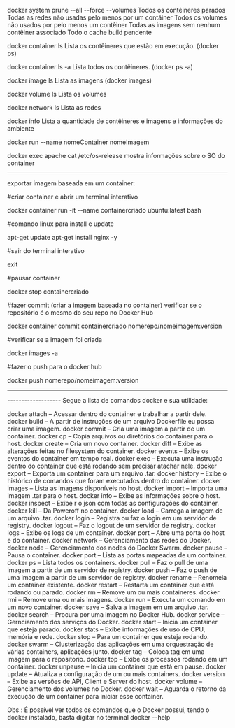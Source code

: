 docker system prune --all --force --volumes
    Todos os contêineres parados
    Todas as redes não usadas pelo menos por um contâiner
    Todos os volumes não usados por pelo menos um contêiner
    Todas as imagens sem nenhum contêiner associado
    Todo o cache build pendente

docker container ls
    Lista os contêineres que estão em execução. (docker ps)

docker container ls -a
    Lista todos os contêineres. (docker ps -a)

docker image ls
    Lista as imagens (docker images)

docker volume ls
    Lista os volumes

docker network ls
    Lista as redes

docker info
    Lista a quantidade de contêineres e imagens e informações do ambiente

docker run --name nomeContainer nomeImagem


docker exec apache cat /etc/os-release
    mostra informações sobre o SO do container

---------------
exportar imagem baseada em um container:

#criar container e abrir um terminal interativo 

docker container run -it --name containercriado ubuntu:latest bash

#comando linux para install e update

apt-get update
apt-get install nginx -y

#sair do terminal interativo

exit

#pausar container

docker stop containercriado

#fazer commit (criar a imagem baseada no container) verificar se o repositório é o mesmo do seu repo no Docker Hub

docker container commit containercriado nomerepo/nomeimagem:version

#verificar se a imagem foi criada

docker images -a

#fazer o push para o docker hub

docker push nomerepo/nomeimagem:version


------------------------------------------
    
------------------- Segue a lista de comandos docker e sua utilidade:

docker attach  – Acessar dentro do container e trabalhar a partir dele.
docker build   – A partir de instruções de um arquivo Dockerfile eu possa criar uma imagem.
docker commit  – Cria uma imagem a partir de um container.
docker cp      – Copia arquivos ou diretórios do container para o host.
docker create  – Cria um novo container.
docker diff    – Exibe as alterações feitas no filesystem do container.
docker events  – Exibe os eventos do container em tempo real.
docker exec    – Executa uma instrução dentro do container que está rodando sem precisar atachar nele.
docker export  – Exporta um container para um arquivo .tar.
docker history – Exibe o histórico de comandos que foram executados dentro do container.
docker images  – Lista as imagens disponíveis no host.
docker import  – Importa uma imagem .tar para o host.
docker info    – Exibe as informações sobre o host.
docker inspect – Exibe r o json com todas as configurações do container.
docker kill    – Da Poweroff no container.
docker load    – Carrega a imagem de um arquivo .tar.
docker login   – Registra ou faz o login em um servidor de registry.
docker logout  – Faz o logout de um servidor de registry.
docker logs    – Exibe os logs de um container.
docker port    – Abre uma porta do host e do container.
docker network – Gerenciamento das redes do Docker.
docker node    – Gerenciamento dos nodes do Docker Swarm.
docker pause   – Pausa o container.
docker port    – Lista as portas mapeadas de um container.
docker ps      – Lista todos os containers.
docker pull    – Faz o pull de uma imagem a partir de um servidor de registry.
docker push    – Faz o push de uma imagem a partir de um servidor de registry.
docker rename  – Renomeia um container existente.
docker restart – Restarta um container que está rodando ou parado.
docker rm      – Remove um ou mais containeres.
docker rmi     – Remove uma ou mais imagens.
docker run     – Executa um comando em um novo container.
docker save    – Salva a imagem em um arquivo .tar.
docker search  – Procura por uma imagem no Docker Hub.
docker service – Gernciamento dos serviços do Docker.
docker start   – Inicia um container que esteja parado.
docker stats   – Exibe informações de uso de CPU, memória e rede.
docker stop    – Para um container que esteja rodando.
docker swarm   – Clusterização das aplicações em uma orquestração de várias containers, aplicações junto.
docker tag     – Coloca tag em uma imagem para o repositorio.
docker top     – Exibe os processos rodando em um container.
docker unpause – Inicia um container que está em pause.
docker update  – Atualiza a configuração de um ou mais containers.
docker version – Exibe as versões de API, Client e Server do host.
docker volume  – Gerenciamento dos volumes no Docker.
docker wait    – Aguarda o retorno da execução de um container para iniciar esse container.

Obs.: É possível ver todos os comandos que o Docker possui, tendo o docker instalado, basta digitar no terminal docker --help
